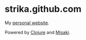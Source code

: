 strika.github.com
=================

My [personal website](http://nebojsa.stricevic.info).

Powered by [Clojure](http://clojure.org) and [Misaki](https://github.com/liquidz/misaki).
